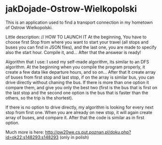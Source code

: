 # jakDojade-Ostrow-Wielkopolski

This is an application used to find a transport connection in my hometown of Ostrow Wielkopolski.

Little description: // HOW TO LAUNCH IT
At the beginning, You have to choose first Stop from where you want to start your travel (all stops and buses you can find in JSON files), and the last one, you are made to specify also the start hour.
Compile it, and...
After that the answear is ready!

Algorithm that I use:
I used my self-made algorithm, its similar to an DFS algorithm.
At the beginning when you compile the program properly, it create a few data like departure hours, and so on...
After that It create array of buses from first stop and last stop, if on the array is similar bus, you can drive directly without chaning the bus.
If there is more than one option it compare them, and give you only the best two (first is the bus that is first on the last stop and the second one option is the bus that is faster than the others, so the trip is the shortest).

If there is no option to drive directly, my algorithm is looking for every next stop from first one. When you are already on new stop, it will again create array of buses, and compare it. After that the code is similar as in first option.

Much more is here: http://pw20we.cs.put.poznan.pl/doku.php?id=ok22:s148293:s148293 (only in polish)
